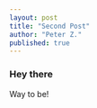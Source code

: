 ```yaml
---
layout: post
title: "Second Post"
author: "Peter Z."
published: true
---
```


<div>
</div>

### Hey there
Way to be!
